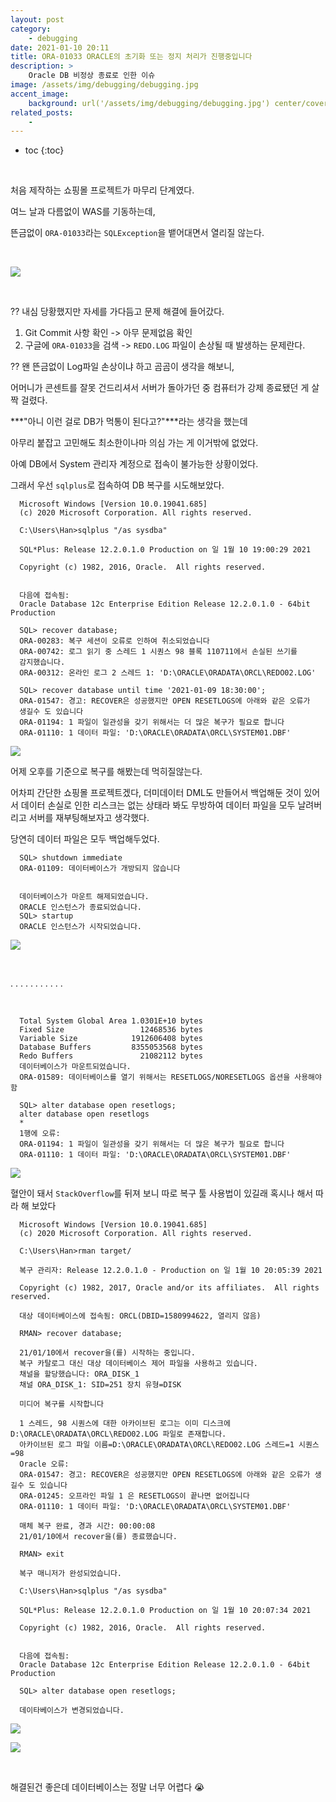 ```yaml
---
layout: post
category:
    - debugging
date: 2021-01-10 20:11
title: ORA-01033 ORACLE의 초기화 또는 정지 처리가 진행중입니다
description: >
    Oracle DB 비정상 종료로 인한 이슈
image: /assets/img/debugging/debugging.jpg
accent_image:
    background: url('/assets/img/debugging/debugging.jpg') center/cover
related_posts:
    -
---
```


* toc
{:toc}

&nbsp;  

처음 제작하는 쇼핑몰 프로젝트가 마무리 단계였다.

여느 날과 다름없이 WAS를 기동하는데,

뜬금없이 `ORA-01033`라는 `SQLException`을 뱉어대면서 열리질 않는다.

&nbsp;  

![](/assets/img/common/bee-3.png)

&nbsp;  

?? 내심 당황했지만 자세를 가다듬고 문제 해결에 들어갔다.

1. Git Commit 사항 확인 -> 아무 문제없음 확인
2. 구글에 `ORA-01033`을 검색 -> `REDO.LOG` 파일이 손상될 때 발생하는 문제란다.

?? 왠 뜬금없이 Log파일 손상이냐 하고 곰곰이 생각을 해보니,

어머니가 콘센트를 잘못 건드리셔서 서버가 돌아가던 중 컴퓨터가 강제 종료됐던 게 살짝 걸렸다.

***"아니 이런 걸로 DB가 먹통이 된다고?"***라는 생각을 했는데

아무리 붙잡고 고민해도 최소한이나마 의심 가는 게 이거밖에 없었다.

아예 DB에서 System 관리자 계정으로 접속이 불가능한 상황이었다.

그래서 우선 `sqlplus`로 접속하여 DB 복구를 시도해보았다.

```oraclesqlplus
  Microsoft Windows [Version 10.0.19041.685]
  (c) 2020 Microsoft Corporation. All rights reserved.

  C:\Users\Han>sqlplus "/as sysdba"

  SQL*Plus: Release 12.2.0.1.0 Production on 일 1월 10 19:00:29 2021

  Copyright (c) 1982, 2016, Oracle.  All rights reserved.


  다음에 접속됨:
  Oracle Database 12c Enterprise Edition Release 12.2.0.1.0 - 64bit Production

  SQL> recover database;
  ORA-00283: 복구 세션이 오류로 인하여 취소되었습니다
  ORA-00742: 로그 읽기 중 스레드 1 시퀀스 98 블록 110711에서 손실된 쓰기를
  감지했습니다.
  ORA-00312: 온라인 로그 2 스레드 1: 'D:\ORACLE\ORADATA\ORCL\REDO02.LOG'

  SQL> recover database until time '2021-01-09 18:30:00';
  ORA-01547: 경고: RECOVER은 성공했지만 OPEN RESETLOGS에 아래와 같은 오류가
  생길수 도 있습니다
  ORA-01194: 1 파일이 일관성을 갖기 위해서는 더 많은 복구가 필요로 합니다
  ORA-01110: 1 데이터 파일: 'D:\ORACLE\ORADATA\ORCL\SYSTEM01.DBF'
```

![](/assets/img/common/bee-3.png)

어제 오후를 기준으로 복구를 해봤는데 먹히질않는다.

어차피 간단한 쇼핑몰 프로젝트겠다, 더미데이터 DML도 만들어서 백업해둔 것이 있어서 데이터 손실로 인한 리스크는 없는 상태라 봐도 무방하여 데이터 파일을 모두 날려버리고 서버를 재부팅해보자고 생각했다.

당연히 데이터 파일은 모두 백업해두었다.

```oraclesqlplus
  SQL> shutdown immediate
  ORA-01109: 데이터베이스가 개방되지 않습니다


  데이터베이스가 마운트 해제되었습니다.
  ORACLE 인스턴스가 종료되었습니다.
  SQL> startup
  ORACLE 인스턴스가 시작되었습니다.
```

![](/assets/img/common/pepe-1.jpg)

&nbsp;  

.
.
.
.
.
.
.
.
.
.
.

&nbsp;  

```oraclesqlplus
  Total System Global Area 1.0301E+10 bytes
  Fixed Size                 12468536 bytes
  Variable Size            1912606408 bytes
  Database Buffers         8355053568 bytes
  Redo Buffers               21082112 bytes
  데이터베이스가 마운트되었습니다.
  ORA-01589: 데이터베이스를 열기 위해서는 RESETLOGS/NORESETLOGS 옵션을 사용해야함

  SQL> alter database open resetlogs;
  alter database open resetlogs
  *
  1행에 오류:
  ORA-01194: 1 파일이 일관성을 갖기 위해서는 더 많은 복구가 필요로 합니다
  ORA-01110: 1 데이터 파일: 'D:\ORACLE\ORADATA\ORCL\SYSTEM01.DBF'
```

![](https://img1.daumcdn.net/thumb/R1280x0/?scode=mtistory2&fname=https%3A%2F%2Fblog.kakaocdn.net%2Fdn%2Fbj701M%2FbtqS9ZAAIVU%2FlG6lwKqkwfcFg8SR4CV2QK%2Fimg.jpg)

혈안이 돼서 `StackOverflow`를 뒤져 보니 따로 복구 툴 사용법이 있길래 혹시나 해서 따라 해 보았다

```oraclesqlplus
  Microsoft Windows [Version 10.0.19041.685]
  (c) 2020 Microsoft Corporation. All rights reserved.

  C:\Users\Han>rman target/

  복구 관리자: Release 12.2.0.1.0 - Production on 일 1월 10 20:05:39 2021

  Copyright (c) 1982, 2017, Oracle and/or its affiliates.  All rights reserved.

  대상 데이터베이스에 접속됨: ORCL(DBID=1580994622, 열리지 않음)

  RMAN> recover database;

  21/01/10에서 recover을(를) 시작하는 중입니다.
  복구 카탈로그 대신 대상 데이터베이스 제어 파일을 사용하고 있습니다.
  채널을 할당했습니다: ORA_DISK_1
  채널 ORA_DISK_1: SID=251 장치 유형=DISK

  미디어 복구를 시작합니다

  1 스레드, 98 시퀀스에 대한 아카이브된 로그는 이미 디스크에 D:\ORACLE\ORADATA\ORCL\REDO02.LOG 파일로 존재합니다.
  아카이브된 로그 파일 이름=D:\ORACLE\ORADATA\ORCL\REDO02.LOG 스레드=1 시퀀스=98
  Oracle 오류:
  ORA-01547: 경고: RECOVER은 성공했지만 OPEN RESETLOGS에 아래와 같은 오류가 생길수 도 있습니다
  ORA-01245: 오프라인 파일 1 은 RESETLOGS이 끝나면 없어집니다
  ORA-01110: 1 데이터 파일: 'D:\ORACLE\ORADATA\ORCL\SYSTEM01.DBF'

  매체 복구 완료, 경과 시간: 00:00:08
  21/01/10에서 recover을(를) 종료했습니다.

  RMAN> exit

  복구 매니저가 완성되었습니다.

  C:\Users\Han>sqlplus "/as sysdba"

  SQL*Plus: Release 12.2.0.1.0 Production on 일 1월 10 20:07:34 2021

  Copyright (c) 1982, 2016, Oracle.  All rights reserved.


  다음에 접속됨:
  Oracle Database 12c Enterprise Edition Release 12.2.0.1.0 - 64bit Production

  SQL> alter database open resetlogs;

  데이타베이스가 변경되었습니다.
```

![](https://img1.daumcdn.net/thumb/R1280x0/?scode=mtistory2&fname=https%3A%2F%2Fblog.kakaocdn.net%2Fdn%2FH2VpD%2FbtqS3ba04ly%2Fni7sFLckgT42MxAK2hylf1%2Fimg.png)

![](/assets/img/common/bee-2.png)

&nbsp;  

해결된건 좋은데 데이터베이스는 정말 너무 어렵다 😭

&nbsp;  